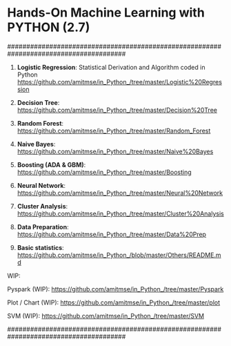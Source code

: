 # Hands-On Machine Learning with PYTHON (2.7)

#######################################################################################

01. **Logistic Regression**: Statistical Derivation and Algorithm coded in Python
    https://github.com/amitmse/in_Python_/tree/master/Logistic%20Regression

02. **Decision Tree**: https://github.com/amitmse/in_Python_/tree/master/Decision%20Tree

03. **Random Forest**: https://github.com/amitmse/in_Python_/tree/master/Random_Forest

04. **Naive Bayes**: https://github.com/amitmse/in_Python_/tree/master/Naive%20Bayes

05. **Boosting (ADA & GBM)**: https://github.com/amitmse/in_Python_/tree/master/Boosting

06. **Neural Network**: https://github.com/amitmse/in_Python_/tree/master/Neural%20Network

07. **Cluster Analysis**: https://github.com/amitmse/in_Python_/tree/master/Cluster%20Analysis

08. **Data Preparation**: https://github.com/amitmse/in_Python_/tree/master/Data%20Prep

09. **Basic statistics**: https://github.com/amitmse/in_Python_/blob/master/Others/README.md

WIP: 

Pyspark (WIP): https://github.com/amitmse/in_Python_/tree/master/Pyspark
    
Plot / Chart (WIP): https://github.com/amitmse/in_Python_/tree/master/plot

SVM (WIP): https://github.com/amitmse/in_Python_/tree/master/SVM
    
#######################################################################################
